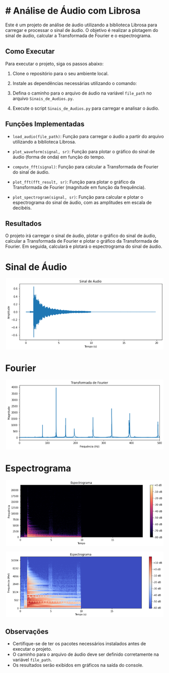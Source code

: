 # # Análise de Áudio com Librosa

Este é um projeto de análise de áudio utilizando a biblioteca Librosa para carregar e processar o sinal de áudio. O objetivo é realizar a plotagem do sinal de áudio, calcular a Transformada de Fourier e o espectrograma.

## Como Executar

Para executar o projeto, siga os passos abaixo:

1. Clone o repositório para o seu ambiente local.

2. Instale as dependências necessárias utilizando o comando:

3. Defina o caminho para o arquivo de áudio na variável `file_path` no arquivo `Sinais_de_Audios.py`.

4. Execute o script `Sinais_de_Audios.py` para carregar e analisar o áudio.

## Funções Implementadas

- `load_audio(file_path)`: Função para carregar o áudio a partir do arquivo utilizando a biblioteca Librosa.

- `plot_waveform(signal, sr)`: Função para plotar o gráfico do sinal de áudio (forma de onda) em função do tempo.

- `compute_fft(signal)`: Função para calcular a Transformada de Fourier do sinal de áudio.

- `plot_fft(fft_result, sr)`: Função para plotar o gráfico da Transformada de Fourier (magnitude em função da frequência).

- `plot_spectrogram(signal, sr)`: Função para calcular e plotar o espectrograma do sinal de áudio, com as amplitudes em escala de decibéis.

## Resultados

O projeto irá carregar o sinal de áudio, plotar o gráfico do sinal de áudio, calcular a Transformada de Fourier e plotar o gráfico da Transformada de Fourier. Em seguida, calculará e plotará o espectrograma do sinal de áudio.
# Sinal de Áudio
<p align="center"><img src="./Img/1.png" width="500"></p>

# Fourier 
<p align="center"><img src="./Img/2.png" width="500"></p>

# Espectrograma
<p align="center"><img src="./Img/3.png" width="500"></p>
<p align="center"><img src="./Img/4.png" width="500"></p>

## Observações

- Certifique-se de ter os pacotes necessários instalados antes de executar o projeto.
- O caminho para o arquivo de áudio deve ser definido corretamente na variável `file_path`.
- Os resultados serão exibidos em gráficos na saída do console.
